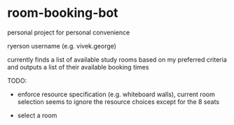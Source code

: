 # room-booking-bot

personal project for personal convenience

ryerson username (e.g. vivek.george)

currently finds a list of available study rooms based on my  preferred criteria and outputs a list of their available booking times

TODO: 

* enforce resource specification (e.g. whiteboard walls), current room selection seems to ignore the resource choices except for the 8 seats

* select a room

